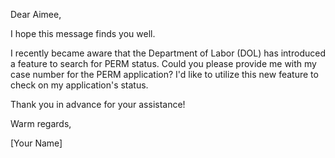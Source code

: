 Dear Aimee,

I hope this message finds you well.

I recently became aware that the Department of Labor (DOL) has introduced a feature to search for PERM status. Could you please provide me with my case number for the PERM application? I'd like to utilize this new feature to check on my application's status.

Thank you in advance for your assistance!

Warm regards,

[Your Name]
